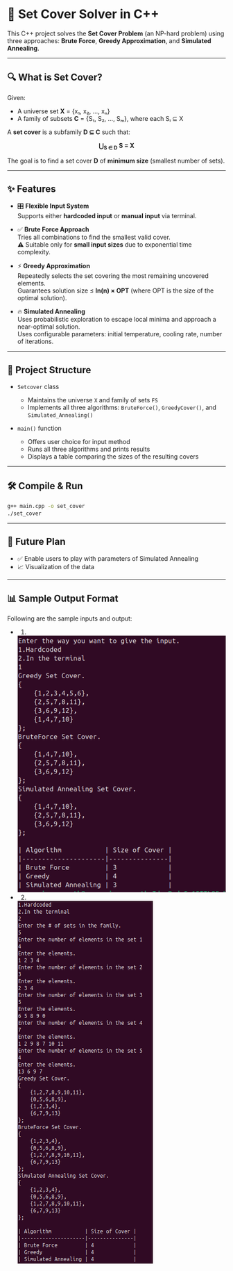 # 🧮 Set Cover Solver in C++

This C++ project solves the **Set Cover Problem** (an NP-hard problem) using three approaches: **Brute Force**, **Greedy Approximation**, and **Simulated Annealing**.

---

## 🔍 What is Set Cover?

Given:
- A universe set **X** = {x₁, x₂, ..., xₙ}
- A family of subsets **C** = {S₁, S₂, ..., Sₘ}, where each Sᵢ ⊆ X

A **set cover** is a subfamily **D ⊆ C** such that:

<div align="center"><strong>⋃<sub>S ∈ D</sub> S = X</strong></div>

The goal is to find a set cover **D** of **minimum size** (smallest number of sets).

---

## ✨ Features

- 🎛️ **Flexible Input System**  
  Supports either **hardcoded input** or **manual input** via terminal.

- ✅ **Brute Force Approach**  
  Tries all combinations to find the smallest valid cover.  
  ⚠️ Suitable only for **small input sizes** due to exponential time complexity.

- ⚡ **Greedy Approximation**  
  Repeatedly selects the set covering the most remaining uncovered elements.  
  Guarantees solution size ≤ **ln(n) × OPT** (where OPT is the size of the optimal solution).

- 🔥 **Simulated Annealing**  
  Uses probabilistic exploration to escape local minima and approach a near-optimal solution.  
  Uses configurable parameters: initial temperature, cooling rate, number of iterations.

---

## 📂 Project Structure

- `Setcover` class  
  - Maintains the universe `X` and family of sets `FS`
  - Implements all three algorithms: `BruteForce()`, `GreedyCover()`, and `Simulated_Annealing()`

- `main()` function  
  - Offers user choice for input method  
  - Runs all three algorithms and prints results  
  - Displays a table comparing the sizes of the resulting covers

---

## 🛠️ Compile & Run

```bash
g++ main.cpp -o set_cover
./set_cover
```
---
## 🚀 Future Plan

- ✅ Enable users to play with parameters of Simulated Annealing  
- 📈 Visualization of the data  

---
## 📊 Sample Output Format

Following are the sample inputs and output:
- 1.
  ![IO1](Assets/IO1.png)
- 2.
  ![IO2](Assets/IO2.png)
